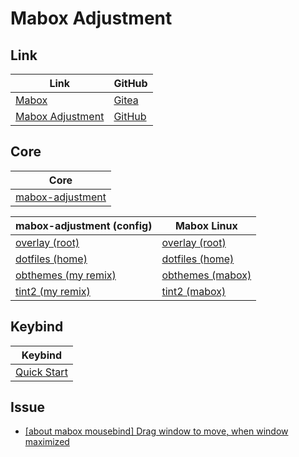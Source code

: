 
# Mabox Adjustment

## Link

| Link | GitHub |
| --- | --- |
| [Mabox](https://maboxlinux.org/) | [Gitea](https://git.maboxlinux.org/explore/repos) |
| [Mabox Adjustment](https://samwhelp.github.io/mabox-adjustment/) | [GitHub](https://github.com/samwhelp/mabox-adjustment) |


## Core

| Core |
| --- |
| [mabox-adjustment](https://github.com/samwhelp/mabox-adjustment/tree/main/project/mabox-adjustment-core/mabox-adjustment) |


| mabox-adjustment (config) | Mabox Linux |
| --- | --- |
| [overlay (root)](https://github.com/samwhelp/mabox-adjustment/tree/main/project/mabox-adjustment-core/mabox-adjustment/asset/overlay/)| [overlay (root)](https://git.maboxlinux.org/Mabox/iso-profiles/src/branch/master/mabox-linux/desktop-overlay) |
| [dotfiles (home)](https://github.com/samwhelp/mabox-adjustment/tree/main/project/mabox-adjustment-core/mabox-adjustment/asset/overlay/etc/skel)| [dotfiles (home)](https://git.maboxlinux.org/Mabox/iso-profiles/src/branch/master/mabox-linux/desktop-overlay/etc/skel) |
| [obthemes (my remix)](https://github.com/samwhelp/mabox-adjustment/tree/main/project/mabox-adjustment-core/mabox-adjustment/asset/overlay/etc/skel/.config/blob)| [obthemes (mabox)](https://git.maboxlinux.org/Mabox/iso-profiles/src/branch/master/mabox-linux/desktop-overlay/etc/skel/.config/blob) |
| [tint2 (my remix)](https://github.com/samwhelp/mabox-adjustment/tree/main/project/mabox-adjustment-core/mabox-adjustment/asset/overlay/etc/skel/.config/tint2/themes)| [tint2 (mabox)](https://git.maboxlinux.org/Mabox/iso-profiles/src/branch/master/mabox-linux/desktop-overlay/etc/skel/.config/tint2) |


## Keybind

| Keybind |
| --- |
| [Quick Start](https://samwhelp.github.io/system-modeling/read/en_us/quick-start) |


## Issue

* [[about mabox mousebind] Drag window to move, when window maximized](https://github.com/napcok/clicksnap/issues/2)
